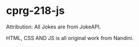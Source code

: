 # cprg-218-js

Attribution: 
All Jokes are from JokeAPI.

HTML, CSS AND JS is all original work from Nandini.
